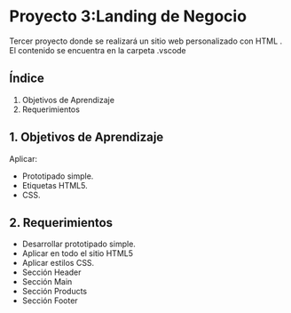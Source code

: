 # Proyecto 3:Landing de Negocio

Tercer proyecto donde se realizará un sitio web personalizado con HTML . El contenido se encuentra en la carpeta .vscode

## Índice
1. Objetivos de Aprendizaje
2. Requerimientos


## 1. Objetivos de Aprendizaje
 Aplicar:
* Prototipado simple.
* Etiquetas HTML5.
* CSS.
## 2. Requerimientos
* Desarrollar prototipado simple.
* Aplicar en todo el sitio HTML5
* Aplicar estilos CSS.
* Sección Header
* Sección Main
* Sección Products
* Sección Footer
